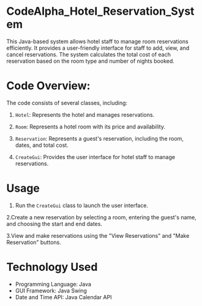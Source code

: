 # CodeAlpha_Hotel_Reservation_System
This Java-based system allows hotel staff to manage room reservations efficiently. It provides a user-friendly interface for staff to add, view, and cancel reservations. The system calculates the total cost of each reservation based on the room type and number of nights booked.
# Code Overview:

The code consists of several classes, including:

1. `Hotel`: Represents the hotel and manages reservations.
   
2. `Room`: Represents a hotel room with its price and availability.

3. `Reservation`: Represents a guest's reservation, including the room, dates, and total cost.
   
   
4. `CreateGui`: Provides the user interface for hotel staff to manage reservations.
# Usage
1. Run the `CreateGui` class to launch the user interface.
   
2.Create a new reservation by selecting a room, entering the guest's name, and choosing the start and end dates.

3.View and make reservations using the "View Reservations" and "Make Reservation" buttons.

# Technology Used

- Programming Language: Java
- GUI Framework: Java Swing
- Date and Time API: Java Calendar API
   
